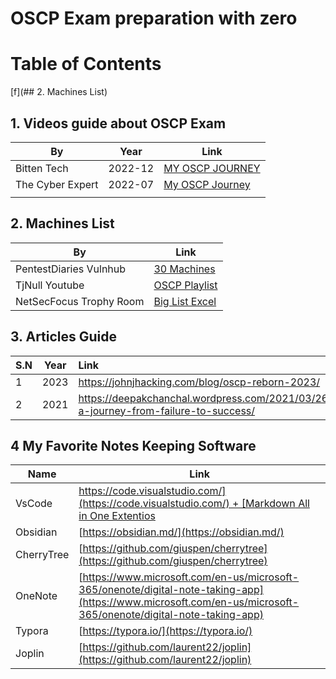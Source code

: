 # OSCP Exam preparation with zero

# Table of Contents

[f](## 2. Machines List)

## 1. Videos guide about OSCP Exam

| By               | Year    | Link                                                                                             |
| ---------------- | ------- | ------------------------------------------------------------------------------------------------ |
| Bitten Tech     | 2022-12 | [MY OSCP JOURNEY](https://www.youtube.com/watch?v=U4iza9gYxKU&ab_channel=BittenTech "Open")            |
| The Cyber Expert | 2022-07 | [My OSCP Journey](https://www.youtube.com/watch?v=pFhecgu0sE0&t=958s&ab_channel=TheCyberExpert "Open") |
|                  |         |                                                                                                  |

## 2. Machines List

| By                      | Link                                                                                                                      |
| ----------------------- | ------------------------------------------------------------------------------------------------------------------------- |
| PentestDiaries Vulnhub | [30 Machines](https://www.youtube.com/watch?v=NXkGmSjIdtw&list=PLa1NVzrmWk35nFJBKW5n0gFgRhEW1Gf17&ab_channel=PentestDiaries) |
| TjNull Youtube         | [OSCP Playlist](https://www.youtube.com/playlist?list=PLidcsTyj9JXK-fnabFLVEvHinQ14Jy5tf " Open")                               |
| NetSecFocus Trophy Room | [Big List Excel](https://docs.google.com/spreadsheets/u/1/d/1dwSMIAPIam0PuRBkCiDI88pU3yzrqqHkDtBngUHNCw8/htmlview#)          |

## 3. Articles Guide

| S.N | Year | Link                                                                                    |
| --- | ---- | :-------------------------------------------------------------------------------------- |
| 1   | 2023 | https://johnjhacking.com/blog/oscp-reborn-2023/                                         |
| 2   | 2021 | https://deepakchanchal.wordpress.com/2021/03/26/oscp-a-journey-from-failure-to-success/ |

## 4 My Favorite Notes Keeping Software

| Name       | Link                                                                                                                                                                           |
| ---------- | ------------------------------------------------------------------------------------------------------------------------------------------------------------------------------ |
| VsCode     | [https://code.visualstudio.com/](https://code.visualstudio.com/) + [Markdown All in One Extentios](https://marketplace.visualstudio.com/items?itemName=yzhang.markdown-all-in-one) |
| Obsidian   | [https://obsidian.md/](https://obsidian.md/)                                                                                                                                      |
| CherryTree | [https://github.com/giuspen/cherrytree](https://github.com/giuspen/cherrytree)                                                                                                    |
| OneNote    | [https://www.microsoft.com/en-us/microsoft-365/onenote/digital-note-taking-app](https://www.microsoft.com/en-us/microsoft-365/onenote/digital-note-taking-app)                    |
| Typora     | [https://typora.io/](https://typora.io/)                                                                                                                                          |
| Joplin     | [https://github.com/laurent22/joplin](https://github.com/laurent22/joplin)                                                                                                        |
